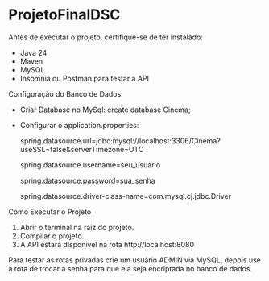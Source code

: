# ProjetoFinalDSC

Antes de executar o projeto, certifique-se de ter instalado:
- Java 24
- Maven
- MySQL
- Insomnia ou Postman para testar a API

Configuração do Banco de Dados:

- Criar Database no MySql: create database Cinema;
- Configurar o application.properties:

  spring.datasource.url=jdbc:mysql://localhost:3306/Cinema?useSSL=false&serverTimezone=UTC

  spring.datasource.username=seu_usuario

  spring.datasource.password=sua_senha

  spring.datasource.driver-class-name=com.mysql.cj.jdbc.Driver

Como Executar o Projeto

1. Abrir o terminal na raiz do projeto.
2. Compilar o projeto.
3. A API estará disponivel na rota http://localhost:8080

Para testar as rotas privadas crie um usuário ADMIN via MySQL, depois use a rota de trocar a senha para que ela seja encriptada no banco de dados.
   
